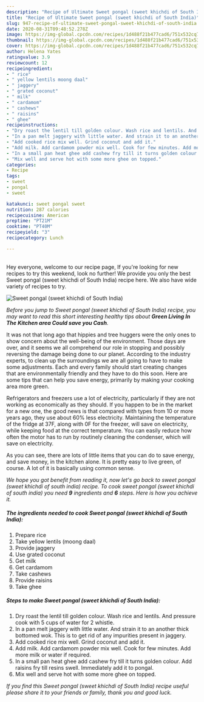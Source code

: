 ```yaml
---
description: "Recipe of Ultimate Sweet pongal (sweet khichdi of South India)"
title: "Recipe of Ultimate Sweet pongal (sweet khichdi of South India)"
slug: 947-recipe-of-ultimate-sweet-pongal-sweet-khichdi-of-south-india
date: 2020-08-31T09:48:52.278Z
image: https://img-global.cpcdn.com/recipes/1d488f21b477cad6/751x532cq70/sweet-pongal-sweet-khichdi-of-south-india-recipe-main-photo.jpg
thumbnail: https://img-global.cpcdn.com/recipes/1d488f21b477cad6/751x532cq70/sweet-pongal-sweet-khichdi-of-south-india-recipe-main-photo.jpg
cover: https://img-global.cpcdn.com/recipes/1d488f21b477cad6/751x532cq70/sweet-pongal-sweet-khichdi-of-south-india-recipe-main-photo.jpg
author: Helena Yates
ratingvalue: 3.9
reviewcount: 12
recipeingredient:
- " rice"
- " yellow lentils moong daal"
- " jaggery"
- " grated coconut"
- " milk"
- " cardamom"
- " cashews"
- " raisins"
- " ghee"
recipeinstructions:
- "Dry roast the lentil till golden colour. Wash rice and lentils. And pressure cook with 5 cups of water for 2 whistle."
- "In a pan melt jaggery with little water. And strain it to an another thick bottomed wok. This is to get rid of any impurities present in jaggery."
- "Add cooked rice mix well. Grind coconut and add it."
- "Add milk. Add cardamom powder mix well. Cook for few minutes. Add more milk or water if required."
- "In a small pan heat ghee add cashew fry till it turns golden colour. Add raisins fry till resins swell. Immediately add it to pongal."
- "Mix well and serve hot with some more ghee on topped."
categories:
- Recipe
tags:
- sweet
- pongal
- sweet

katakunci: sweet pongal sweet 
nutrition: 287 calories
recipecuisine: American
preptime: "PT21M"
cooktime: "PT40M"
recipeyield: "3"
recipecategory: Lunch

---
```

<br>
Hey everyone, welcome to our recipe page, If you're looking for new recipes to try this weekend, look no further! We provide you only the best Sweet pongal (sweet khichdi of South India) recipe here. We also have wide variety of recipes to try.
<br>


![Sweet pongal (sweet khichdi of South India)](https://img-global.cpcdn.com/recipes/1d488f21b477cad6/751x532cq70/sweet-pongal-sweet-khichdi-of-south-india-recipe-main-photo.jpg)

<i>Before you jump to Sweet pongal (sweet khichdi of South India) recipe, you may want to read this short interesting healthy tips about 
<strong>Green Living In The Kitchen area Could save you Cash</strong>.</i>
</br>

It was not that long ago that hippies and tree huggers were the only ones to show concern about the well-being of the environment. Those days are over, and it seems we all comprehend our role in stopping and possibly reversing the damage being done to our planet. According to the industry experts, to clean up the surroundings we are all going to have to make some adjustments. Each and every family should start creating changes that are environmentally friendly and they have to do this soon. Here are some tips that can help you save energy, primarily by making your cooking area more green.

Refrigerators and freezers use a lot of electricity, particularly if they are not working as economically as they should. If you happen to be in the market for a new one, the good news is that compared with types from 10 or more years ago, they use about 60% less electricity. Maintaining the temperature of the fridge at 37F, along with 0F for the freezer, will save on electricity, while keeping food at the correct temperature. You can easily reduce how often the motor has to run by routinely cleaning the condenser, which will save on electricity.

As you can see, there are lots of little items that you can do to save energy, and save money, in the kitchen alone. It is pretty easy to live green, of course. A lot of it is basically using common sense.


<i>We hope you got benefit from reading it, now let's go back to sweet pongal (sweet khichdi of south india) recipe. To cook sweet pongal (sweet khichdi of south india) you need <strong>9</strong> ingredients and <strong>6</strong> steps. Here is how you achieve it.
</i>

##### The ingredients needed to cook Sweet pongal (sweet khichdi of South India):

1. Prepare  rice
1. Take  yellow lentils (moong daal)
1. Provide  jaggery
1. Use  grated coconut
1. Get  milk
1. Get  cardamom
1. Take  cashews
1. Provide  raisins
1. Take  ghee


##### Steps to make Sweet pongal (sweet khichdi of South India):

1. Dry roast the lentil till golden colour. Wash rice and lentils. And pressure cook with 5 cups of water for 2 whistle.
1. In a pan melt jaggery with little water. And strain it to an another thick bottomed wok. This is to get rid of any impurities present in jaggery.
1. Add cooked rice mix well. Grind coconut and add it.
1. Add milk. Add cardamom powder mix well. Cook for few minutes. Add more milk or water if required.
1. In a small pan heat ghee add cashew fry till it turns golden colour. Add raisins fry till resins swell. Immediately add it to pongal.
1. Mix well and serve hot with some more ghee on topped.


<i>If you find this Sweet pongal (sweet khichdi of South India) recipe useful please share it to your friends or family, thank you and good luck.</i>
